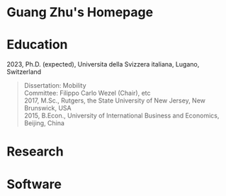# Guang Zhu's Homepage

# Education
2023, Ph.D. (expected), Universita della Svizzera italiana, Lugano, Switzerland  
>Dissertation: Mobility  
>Committee: Filippo Carlo Wezel (Chair), etc  
2017, M.Sc., Rutgers, the State University of New Jersey, New Brunswick, USA  
2015, B.Econ., University of International Business and Economics, Beijing, China

# Research





# Software
